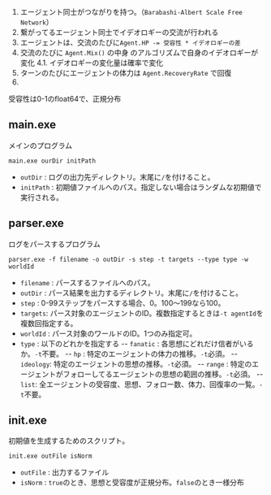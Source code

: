 1. エージェント同士がつながりを持つ。（`Barabashi-Albert Scale Free Network`）
2. 繋がってるエージェント同士でイデオロギーの交流が行われる
3. エージェントは、交流のたびに`Agent.HP -= 受容性 * イデオロギーの差`
4. 交流のたびに `Agent.Mix()` の中身 のアルゴリズムで自身のイデオロギーが変化
    4.1. イデオロギーの変化量は確率で変化
5. ターンのたびにエージェントの体力は `Agent.RecoveryRate` で回復
6. 

受容性は0-1のfloat64で、正規分布

## main.exe
メインのプログラム

`main.exe ourDir initPath`

- `outDir` : ログの出力先ディレクトリ。末尾に`/`を付けること。
- `initPath` : 初期値ファイルへのパス。指定しない場合はランダムな初期値で実行される。

## parser.exe
ログをパースするプログラム

`parser.exe -f filename -o outDir -s step -t targets --type type -w worldId`

- `filename` : パースするファイルへのパス。
- `outDir` : パース結果を出力するディレクトリ。末尾に`/`を付けること。
- `step` : 0-99ステップをパースする場合、0。100～199なら100。
- `targets`: パース対象のエージェントのID。複数指定するときは`-t agentId`を複数回指定する。
- `worldId` : パース対象のワールドのID。1つのみ指定可。
- `type` : 以下のどれかを指定する
-- `fanatic` : 各思想にどれだけ信者がいるか。`-t`不要。
-- `hp` : 特定のエージェントの体力の推移。`-t`必須。
-- `ideology`: 特定のエージェントの思想の推移。`-t`必須。
-- `range` : 特定のエージェントがフォローしてるエージェントの思想の範囲の推移。`-t`必須。
-- `list`: 全エージェントの受容度、思想、フォロー数、体力、回復率の一覧。`-t`不要。

## init.exe
初期値を生成するためのスクリプト。

`init.exe outFile isNorm`

- `outFile` : 出力するファイル
- `isNorm` : `true`のとき、思想と受容度が正規分布。`false`のとき一様分布